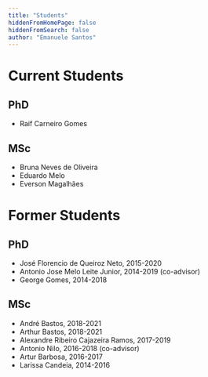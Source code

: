 ```yaml
---
title: "Students"
hiddenFromHomePage: false
hiddenFromSearch: false
author: "Emanuele Santos"
---
```


# Current Students

## PhD
 * Raif Carneiro Gomes

## MSc
 * Bruna Neves de Oliveira
 * Eduardo Melo
 * Everson Magalhães
 

# Former Students

## PhD
 * José Florencio de Queiroz Neto, 2015-2020
 * Antonio Jose Melo Leite Junior, 2014-2019 (co-advisor)
 * George Gomes, 2014-2018
 

## MSc
 * André Bastos, 2018-2021
 * Arthur Bastos, 2018-2021
 * Alexandre Ribeiro Cajazeira Ramos, 2017-2019
 * Antonio Nilo, 2016-2018 (co-advisor)
 * Artur Barbosa, 2016-2017
 * Larissa Candeia, 2014-2016
 